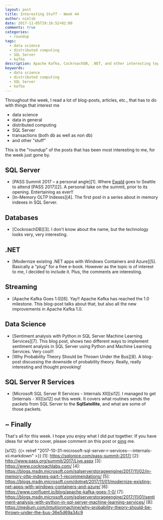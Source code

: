 ```yaml
---
layout: post
title: Interesting Stuff - Week 44
author: nielsb
date: 2017-11-05T19:16:52+02:00
comments: true
categories:
  - roundup
tags:
  - data science
  - distributed computing
  - SQL Server
  - kafka
description: Apache Kafka, CockroachDB, .NET, and other interesting topics.
keywords:
  - data science
  - distributed computing
  - SQL Server
  - kafka  
---
```


Throughout the week, I read a lot of blog-posts, articles, etc., that has to do with things that interest me

* data science
* data in general
* distributed computing
* SQL Server
* transactions (both db as well as non db)
* and other "stuff"

This is the "roundup" of the posts that has been most interesting to me, for the week just gone by. 

<!--more-->

## SQL Server

* [PASS Summit 2017 – a personal angle][1]. Where [Ewald][ew] goes to Seattle to attend [PASS 2017][2]. A personal take on the summit, prior to its opening. Entertaining as ever!!
* [In-Memory OLTP Indexes][4]. The first post in a series about in memory indexes in SQL Server. 

## Databases

* [CockroachDB][3]. I don't know about the name, but the technology looks very, very interesting. 

## .NET

* [Modernize existing .NET apps with Windows Containers and Azure][5]. Basically a "plug" for a free e-book. However as the topic is of interest to me, I decided to include it. Plus, the comments are interesting.

## Streaming

* [Apache Kafka Goes 1.0][6]. Yay!! Apache Kafka has reached the 1.0 milestone. This blog-post talks about that, but also all the new improvements in Apache Kafka 1.0.

## Data Science

* [Sentiment analysis with Python in SQL Server Machine Learning Services][7]. This blog post, shows two different ways to implement sentiment analysis in SQL Server using Python and Machine Learning Services. Very cool!!
* [Why Probability Theory Should be Thrown Under the Bus][8]. A blog-post discussing the downside of probability theory. Really, really interesting and thought provoking! 

## SQL Server R Services

* [Microsoft SQL Server R Services - Internals XII][si12]. I managed to get [Internals - XII][si12] out this week. It covers what routines sends the packets from SQL Server to the **SqlSatellite**, and what are some of those packets.

## ~ Finally

That's all for this week. I hope you enjoy what I did put together. If you have ideas for what to cover, please comment on this post or [ping][ma] me.

[ma]: mailto:niels.it.berglund@gmail.com
[mp]: https://blog.acolyer.org
[iq]: https://www.infoq.com/
[ew]: http://sqlonice.com/
[re]: http://blog.revolutionanalytics.com
[sqsk]: https://www.sqlskills.com
[si12]: {{< relref "2017-10-31-microsoft-sql-server-r-services---internals-xii.markdown" >}}
[1]: https://sqlonice.com/pass-summit-2017/
[2]: http://www.pass.org/summit/2017/Live.aspx
[3]: https://www.cockroachlabs.com/
[4]: https://blogs.msdn.microsoft.com/sqlserverstorageengine/2017/11/02/in-memory-oltp-indexes-part-1-recommendations/
[5]: https://blogs.msdn.microsoft.com/dotnet/2017/11/01/modernize-existing-net-apps-with-windows-containers-and-azure/
[6]: https://www.confluent.io/blog/apache-kafka-goes-1-0/
[7]: https://blogs.msdn.microsoft.com/sqlserverstorageengine/2017/11/01/sentiment-analysis-with-python-in-sql-server-machine-learning-services/
[8]: https://medium.com/intuitionmachine/why-probability-theory-should-be-thrown-under-the-bus-36e5d69a34c9
